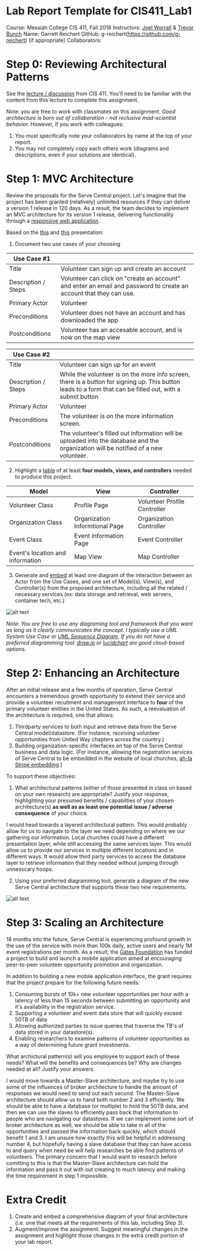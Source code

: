 # Lab Report Template for CIS411_Lab1
Course: Messiah College CIS 411, Fall 2018
Instructors: [Joel Worrall](https://github.com/tangollama) & [Trevor Bunch](https://github.com/trevordbunch)
Name: Garrett Reichert
GitHub: g-reichert(https://github.com/g-reichert)
(if appropriate) Collaborators: 

# Step 0: Reviewing Architectural Patterns
See the [lecture / discussion](https://docs.google.com/presentation/d/1nUcy63FWPFYO3OJmERJpMjEtdaFtaIBbuUkpmNRVRas/edit#slide=id.g45345bd5ea_0_136) from CIS 411. You'll need to be familiar with the content from this lecture to complete this assignment.

Note: you are free to work with classmates on this assignment. _Good architecture is born out of collaboration - not reclusive mad-scientist behavior._ However, if you work with colleagues:

1. You must specifically note your collaborators by name at the top of your report.
2. You may not completely copy each others work (diagrams and descriptions, even if your solutions are identical).

# Step 1: MVC Architecture
Review the proposals for the Serve Central project. Let's imagine that the project has been granted (relatively) unlimited resources if they can deliver a version 1 release in 120 days. As a result, the team decides to implement an MVC architecture for its version 1 release, delivering functionality through a [responsive web application](https://en.wikipedia.org/wiki/Responsive_web_design). 

Based on the [this](https://docs.google.com/presentation/d/1UnU0xU0wF1l8pAB8trtLpdM0yuskx66jTFJzd64nsjU/edit#slide=id.g439b9c6866_2_53) and [this](https://docs.google.com/presentation/d/1-VZfAFoBVr6ijNepKAtRA7JoAQsV2Jlbf2l1WPDMhI0/edit) presentation:

1) Document two use cases of your choosing

| Use Case #1 | |
|---|---|
| Title | Volunteer can sign up and create an account |
| Description / Steps | Volunteer can click on "create an account" and enter an email and password to create an account that they can use. |
| Primary Actor | Volunteer |
| Preconditions | Volunteer does not have an account and has downloaded the app |
| Postconditions | Volunteer has an accesable account, and is now on the map view |

| Use Case #2 | |
|---|---|
| Title | Volunteer can sign up for an event |
| Description / Steps | While the volunteer is on the more info screen, there is a button for signing up. This button leads to a form that can be filled out, with a submit button |
| Primary Actor | Volunteer |
| Preconditions | The volunteer is on the more information screen. |
| Postconditions | The volunteer's filled out information will be uploaded into the database and the organization will be notified of a new volunteer.  |


2) Highlight a [table](https://www.tablesgenerator.com/markdown_tables) of at least **four models, views, and controllers** needed to produce this project.

| Model | View | Controller |
|---|---|---|
| Volunteer Class | Profile Page | Volunteer Profile Controller |
| Organization Class | Organization Informtional Page | Organization Controller |
| Event Class | Event information Page | Event Controller |
| Event's location and information | Map View | Map Controller |

3) Generate and [embed](https://github.com/adam-p/markdown-here/wiki/Markdown-Cheatsheet#images) at least one diagram of the interaction between an Actor from the Use Cases, and one set of Model(s), View(s), and Controller(s) from the proposed architecture, including all the related / necessary services (ex: data storage and retrieval, web servers, container tech, etc.)

![alt text](https://www.draw.io/#G1QP3Vm8cHfX2v9rH0AhPoRWDEf1EAnwd4 "https://www.draw.io/#G1QP3Vm8cHfX2v9rH0AhPoRWDEf1EAnwd4")

_Note: You are free to use any diagraming tool and framework that you want as long as it clearly communicates the concept. I typically use a UML System Use Case or [UML Sequence Diagram](https://www.uml-diagrams.org/index-examples.html).  If you do not have a preferred diagramming tool: [draw.io](http://draw.io) or [lucidchart](http://lucidchart.com) are good cloud-based options._

# Step 2: Enhancing an Architecture
After an initial release and a few months of operation, Serve Central encounters a tremendous growth opportunity to extend their service and provide a volunteer recuitment and management interface to __four__ of the primary volunteer entities in the United States. As such, a reevaluation of the architecture is required, one that allows:

1. Thirdparty services to both input and retrieve data from the Serve Central model/datastore. (For instance, receiving volunteer opportunities from United Way chapters across the country.)
2. Building organization-specific interfaces on top of the Serve Central business and data logic. (For instance, allowing the registration services of Serve Central to be embedded in the website of local churches, [ah-la Stripe embedding](https://stripe.com/payments/elements).)

To support these objectives:
1. What architectural patterns (either of those presented in class on based on your own research) are appropriate? Justify your response, highlighting your presumed benefits / capabilties of your chosen architecture(s) **as well as as least one potential issue / adverse consequence** of your choice.

I would head towards a layered architectural pattern. This would probably allow for us to navigate to the layer we need depending on where we our gathering our information. Local churches could have a different presentation layer, while still accessing the same services layer. This would allow us to provide our services in multiple different locations and in different ways. It would allow third party services to access the database layer to retrieve information that they needed without jumping through unnesscary hoops.

2. Using your preferred diagramming tool, generate a diagram of the new Serve Central architecture that supports these two new requirements.

![alt text](https://drive.google.com/file/d/1k6fkm7VX84Ebrr0RC4EYSOGNY2rcKh-K/view?usp=sharing "Picture 2")

# Step 3: Scaling an Architecture
18 months into the future, Serve Central is experiencing profound growth in the use of the service with more than 100k daily, active users and nearly 1M event registrations per month. As a result, the [Gates Foundation](https://www.gatesfoundation.org/) has funded a project to build and launch a mobile application aimed at encouraging peer-to-peer volunteer opportunity promotion and organization. 

In addition to building a new mobile application interface, the grant requires that the project prepare for the following future needs:

1. Consuming bursts of 10k+ new volunteer opportunities per hour with a latency of less than 15 seconds between submitting an opportunity and it's availability in the registration service.
2. Supporting a volunteer and event data store that will quickly exceed 50TB of data
3. Allowing authorized parties to issue queries that traverse the TB's of data stored in your datastore(s).
4. Enabling researchers to examine patterns of volunteer opportunities as a way of determining future grant investments.

What archictural pattern(s) will you employee to support each of these needs? What will the benefits and consequences be? Why are changes needed at all? Justify your answers.

I would move towards a Master-Slave architecture, and maybe try to use some of the influences of broker architecture to handle the amount of responses we would need to send out each second. The Master-Slave architecture should allow us to hand both number 2 and 3 efficiently. We should be able to have a database (or multiple) to hold the 50TB data, and then we can use the slaves to efficiently pass back that information to people who are navigating our datastores. If we can implement some sort of broker architecture as well, we should be able to take in all of the opportunities and passed the information back quickly, which should benefit 1 and 3. I am unsure how exactly this will be helpful in addressing number 4, but hopefully having a slave database that they can have access to and query when need be will help researches be able find patterns of volunteers. 
The primary concern that I would want to research before comitting to this is that the Master-Slave architecture can hold the information and pass it out with out creating to much latency and making the time requirement in step 1 impossible. 


# Extra Credit
1. Create and embed a comprehensive diagram of your final architecture (i.e. one that meets all the requirements of this lab, including Step 3).
2. Augment/improve the assignment. Suggest meaningful changes in the assignment and highlight those changes in the extra credit portion of your lab report.
